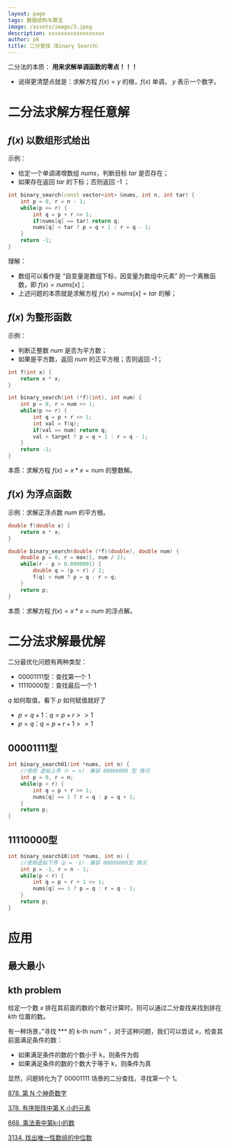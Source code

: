 ```yaml
---
layout: page
tags: 数据结构与算法
image: /assets/image/3.jpeg
description: xxxxxxxxxxxxxxxxxx
author: pk
title: 二分查找（Binary Search）
---
```


二分法的本质： **用来求解单调函数的零点！！！**
- 说得更清楚点就是：求解方程 $f(x) = y$ 的根，$f(x)$ 单调， $y$ 表示一个数字。

# 二分法求解方程任意解



## $f(x)$ 以数组形式给出

示例：
- 给定一个单调递增数组 $nums$，判断目标 $tar$ 是否存在；
- 如果存在返回 $tar$ 的下标；否则返回 -1 ；
```cpp
int binary_search(const vector<int> &nums, int n, int tar) {
    int p = 0, r = n - 1;
    while(p <= r) {
        int q = p + r >> 1;
        if(nums[q] == tar) return q;
        nums[q] < tar ? p = q + 1 : r = q - 1;
    }
    return -1;
}
```
理解：
- 数组可以看作是 “自变量是数组下标，因变量为数组中元素” 的一个离散函数，即 $f(x) = nums[x]$；
- 上述问题的本质就是求解方程 $f(x) = nums[x] = tar$ 的解；



## $f(x)$ 为整形函数

示例：
- 判断正整数 $num$ 是否为平方数；
- 如果是平方数，返回 $num$ 的正平方根；否则返回 -1；

```cpp
int f(int x) {
    return x * x;
}

int binary_search(int (*f)(int), int num) {
    int p = 0, r = num >> 1;
    while(p <= r) {
        int q = p + r >> 1;
        int val = f(q);
        if(val == num) return q;
        val < target ? p = q + 1 : r = q - 1;
    }
    return -1;
}
```
本质：求解方程 $f(x) = x * x = num$ 的整数解。



## $f(x)$ 为浮点函数

示例：求解正浮点数 $num$ 的平方根。
```cpp
double f(double x) {
    return x * x;
}

double binary_search(double (*f)(double), double num) {
    double p = 0, r = max(1, num / 2);
    while(r - p > 0.0000001) {
        double q = (p + r) / 2;
        f(q) < num ? p = q : r = q;
    }
    return p;
}
```
本质：求解方程 $f(x) = x * x = num$ 的浮点解。



# 二分法求解最优解

二分最优化问题有两种类型：
- 00001111型：查找第一个 1
- 11110000型：查找最后一个 1

$q$ 如何取值，看下 $p$ 如何赋值就好了

- $p = q + 1$：$q = p + r >> 1$
- $p = q$：$q = p + r + 1 >> 1$



## 00001111型

```cpp
int binary_search01(int *nums, int n) {
    //使用 虚拟上界（r = n） 兼容 00000000 型 情况
    int p = 0, r = n;
    while(p < r) {
        int q = p + r >> 1;
        nums[q] == 1 ? r = q : p = q + 1;
    }
    return p;
}
```



## 11110000型

```cpp
int binary_search10(int *nums, int n) {
    //使用虚拟下界（p = -1） 兼容 00000000型 情况
    int p = -1, r = n - 1;
    while(p < r) {
        int q = p + r + 1 >> 1;
        nums[q] == 1 ? p = q : r = q - 1;
    }
    return p;
}
```



# 应用

## 最大最小



## kth problem

给定一个数 $x$ 排在其前面的数的个数可计算时，则可以通过二分查找来找到排在 $kth$ 位置的数。



有一种场景，”寻找 *** 的 k-th num “ ，对于这种问题，我们可以尝试 x，检查其前面满足条件的数：

- 如果满足条件的数的个数小于 k，则条件为假
- 如果满足条件的数的个数大于等于 k，则条件为真

显然，问题转化为了 00001111 场景的二分查找，寻找第一个 1。



[878. 第 N 个神奇数字](https://leetcode.cn/problems/nth-magical-number/)

[378. 有序矩阵中第 K 小的元素](https://leetcode.cn/problems/kth-smallest-element-in-a-sorted-matrix/)

[668. 乘法表中第k小的数](https://leetcode.cn/problems/kth-smallest-number-in-multiplication-table/)

[3134. 找出唯一性数组的中位数](https://leetcode.cn/problems/find-the-median-of-the-uniqueness-array/)
